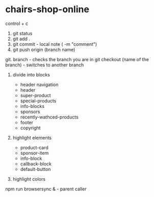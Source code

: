 # chairs-shop-online

control + c
1. git status
2. git add .
3. git commit - local note ( -m "comment")
4. git push origin (branch name)

git. branch - checks the branch you are in
git checkout (name of the branch)  - switches to another branch



1. divide into blocks
    - header navigation
    - header
    - super-product
    - special-products
    - info-blocks
    - sponsors
    - recently-wathced-products
    - footer
    - copyright

2. highlight elements
    - product-card
    - sponsor-item
    - info-block
    - callback-block
    - default-button
3. highlight colors 


npm run browsersync
& - parent caller